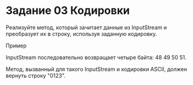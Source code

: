 # Задание 03 Кодировки

Реализуйте метод, который зачитает данные из InputStream и преобразует их в строку, используя заданную кодировку.

Пример

InputStream последовательно возвращает четыре байта: 48 49 50 51.

Метод, вызванный для такого InputStream и кодировки ASCII, должен вернуть строку "0123".
